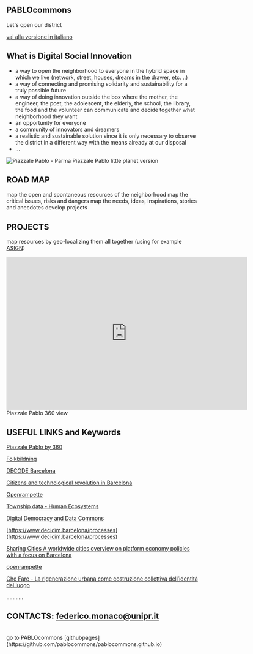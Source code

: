 ## PABLOcommons

Let's open our district

[vai alla versione in italiano](https://pablocommons.github.io/)

## What is Digital Social Innovation

* a way to open the neighborhood to everyone in the hybrid space in which we live (network, street, houses, dreams in the drawer, etc. ..)
* a way of connecting and promising solidarity and sustainability for a truly possible future
* a way of doing innovation outside the box where the mother, the engineer, the poet, the adolescent, the elderly, the school, the library, the food and the volunteer can communicate and decide together what neighborhood they want
* an opportunity for everyone
* a community of innovators and dreamers
* a realistic and sustainable solution since it is only necessary to observe the district in a different way with the means already at our disposal
* ...



![Piazzale Pablo - Parma](https://pablocommons.github.io/IMG_20181113_104630.jpg)
Piazzale Pablo little planet version


## ROAD MAP
map the open and spontaneous resources of the neighborhood
map the critical issues, risks and dangers
map the needs, ideas, inspirations, stories and anecdotes
develop projects

## PROJECTS
map resources by geo-localizing them all together (using for example [ASIGN](https://asign.cern.ch/))


<iframe src="https://h5.veer.tv/photo-player?pid=323412&utm_medium=embed" frameborder="0" width="630" height="400" allowfullscreen="true" mozallowfullscreen="true" webkitallowfullscreen="true"></iframe>
Piazzale Pablo 360 view


## USEFUL LINKS and Keywords
[Piazzale Pablo by 360](https://veer.tv/photos/323412)

[Folkbildning](http://www.folkuniversitetet.se/In-English/About-Folkuniversitetet/what-is-folkbildning/)

[DECODE Barcelona](https://www.decodeproject.eu/what-decode)

[Citizens and technological revolution in Barcelona](http://temi.repubblica.it/micromega-online/si-scrive-rete-si-legge-cambiamento-la-rivoluzione-tecnologica-di-barcellona/)

[Openrampette](http://rampette.opencare.cc/)

[Township data - Human Ecosystems](https://www.he-r.it/her-she-loves-san-lorenzo-winter-2018-calls/?fbclid=IwAR2Gc3hZQ6MoTupLmvCMEiWFPIWUjlQrV0NOqBgpG86cGaYO6rjDeqbVzM8)

[Digital Democracy and Data Commons](https://dddc.decodeproject.eu/processes/main?locale=en)

[https://www.decidim.barcelona/processes](https://www.decidim.barcelona/processes)

[Sharing Cities A worldwide cities overview on platform economy policies with a focus on Barcelona](http://www.share.barcelona/book/)

[openrampette](http://rampette.opencare.cc/)

[Che Fare - La rigenerazione urbana come costruzione collettiva dell’identità del luogo](https://www.che-fare.com/rigenerazione-urbana-sognata-urise/?print=pdf)

...........
<br>
## CONTACTS: [federico.monaco@unipr.it](mailto:federico.monaco@unipr.it)
<br>
go to PABLOcommons [githubpages](https://github.com/pablocommons/pablocommons.github.io)

